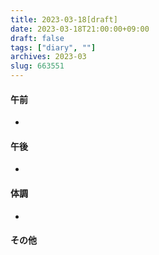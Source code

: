 ```yaml
---
title: 2023-03-18[draft]
date: 2023-03-18T21:00:00+09:00
draft: false
tags: ["diary", ""]
archives: 2023-03
slug: 663551
---
```

#### 午前
- 
#### 午後
- 
#### 体調
- 
#### その他